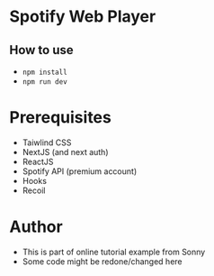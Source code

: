 # Spotify Web Player
## How to use
- `npm install`
- `npm run dev`


# Prerequisites
- Taiwlind CSS
- NextJS (and next auth)
- ReactJS
- Spotify API (premium account)
- Hooks
- Recoil



# Author
- This is part of online tutorial example from Sonny
- Some code might be redone/changed here
